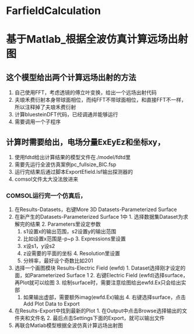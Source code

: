 # FarfieldCalculation
# 基于Matlab_根据全波仿真计算远场出射图
## 这个模型给出两个计算远场出射的方法
1. 自己使用FFT，考虑透镜的傅立叶变换，给出一个远场出射代码
  3. 夫琅禾费衍射本身带球面相位，而纯FFT不带球面相位，和直接FFT不一样，所以注释掉了夫琅禾费衍射
2. 计算bluesteinDFT代码，已经调通并能够运行
  1. 需要调用一个子程序

## 计算时需要给出，电场分量ExEyEz和坐标xy，
1. 使用fdtd给出计算结果的模型文件在./model/fdtd里
  1. 需要先运行全波仿真案例pc_fullsize_BIC.fsp
  2. 运行完结果后通过脚本ExportEfield.lsf输出探测器的
2. comsol文件太大没法放进来
### COMSOL运行完一个仿真后，
  1. 在Results-Datasets，右键More 3D Datasets-Parameterized Surface
  2. 在新产生的Datasets-Parameterized Surface 1中
    1. 选择数据集Dataset为求解完的结果
    2. Parameters里设定参数
      1. s1设置x的输出范围，s2设置y的输出范围
        1. 比如设置x范围是-p~p
    3. Expressions里设置
      1. x设s1，y设s2
      2. z设需要的平面的坐标
    4. Resolution里设置
      1. 分辨率，最好设个奇数比如201
  3. 选择一个画图模块 Results-Electric Field (ewfd)
    1. Dataset选择刚才设定的面，如Parameterized Surface 1
    2. 右键Electric Field (ewfd)选择surface，再Plot就可以绘图
    3. 绘制surface时，需要注意绘图给出ewfd.Ex只会给出实部
      1. 如果输出虚部，需要额外imag(ewfd.Ex)输出
    4. 右键选择surface，点击Add Plot Data to Export
  4. 在Results-Export中找到最新的Plot
    1. 在Output中点击Browse选择输出的文件夹和文件名
    2. 最后点击Settings下面的Export，就可以输出文件
  5. 再联合Matlab模型根据全波仿真计算远场出射图
